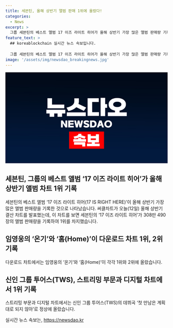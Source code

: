 ```yaml
---
title: 세븐틴, 올해 상반기 앨범 판매 1위에 올랐다!
categories:
  - News
excerpt: >
  그룹 세븐틴의 베스트 앨범 17 이즈 라이트 히어가 올해 상반기 가장 많은 앨범 판매량 기록, 308만 490장을 기록하여 써클차트 앨범 차트 1위를 차지. 임영웅의 온기, 홈은 다운로드 차트에서 상위권. 또한, 신인 그룹 투어스(TWS)의 데뷔곡 첫 만남은 계획대로 되지 않아는 스트리밍, 디지털 차트에서 정상에 올랐다. [사진 출처 : ]
feature_text: >
  ## koreablockchain 실시간 뉴스 속보입니다.

  그룹 세븐틴의 베스트 앨범 17 이즈 라이트 히어가 올해 상반기 가장 많은 앨범 판매량 기록, 308만 490장을 기록하여 써클차트 앨범 차트 1위를 차지. 임영웅의 온기, 홈은 다운로드 차트에서 상위권. 또한, 신인 그룹 투어스(TWS)의 데뷔곡 첫 만남은 계획대로 되지 않아는 스트리밍, 디지털 차트에서 정상에 올랐다. [사진 출처 : ]
image: '/assets/img/newsdao_breakingnews.jpg'
---
```


<p><img src="/assets/img/newsdao_breakingnews.jpg" alt="koreablockchain 속보" /></p>

<h2 data-ke-size="size26">세븐틴, 그룹의 베스트 앨범 ‘17 이즈 라이트 히어’가 올해 상반기 앨범 차트 1위 기록</h2>

<p data-ke-size="size16">세븐틴의 베스트 앨범 ‘17 이즈 라이트 히어(17 IS RIGHT HERE)’이 올해 상반기 가장 많은 앨범 판매량을 기록한 것으로 나타났습니다. 써클차트가 오늘(12일) 올해 상반기 결산 차트를 발표했는데, 이 차트를 보면 세븐틴의 ‘17 이즈 라이트 히어’가 308만 490장의 앨범 판매량을 기록하여 1위를 차지했습니다.</p>

<h2 data-ke-size="size26">임영웅의 ‘온기’와 ‘홈(Home)’이 다운로드 차트 1위, 2위 기록</h2>

<p data-ke-size="size16">다운로드 차트에서는 임영웅의 ‘온기’와 ‘홈(Home)’이 각각 1위와 2위에 올랐습니다.</p>

<h2 data-ke-size="size26">신인 그룹 투어스(TWS), 스트리밍 부문과 디지털 차트에서 1위 기록</h2>

<p data-ke-size="size16">스트리밍 부문과 디지털 차트에서는 신인 그룹 투어스(TWS)의 데뷔곡 ‘첫 만남은 계획대로 되지 않아’로 정상에 올랐습니다.</p>
실시간 뉴스 속보는, <a href="https://newsdao.kr" rel="dofollow">https://newsdao.kr</a>


